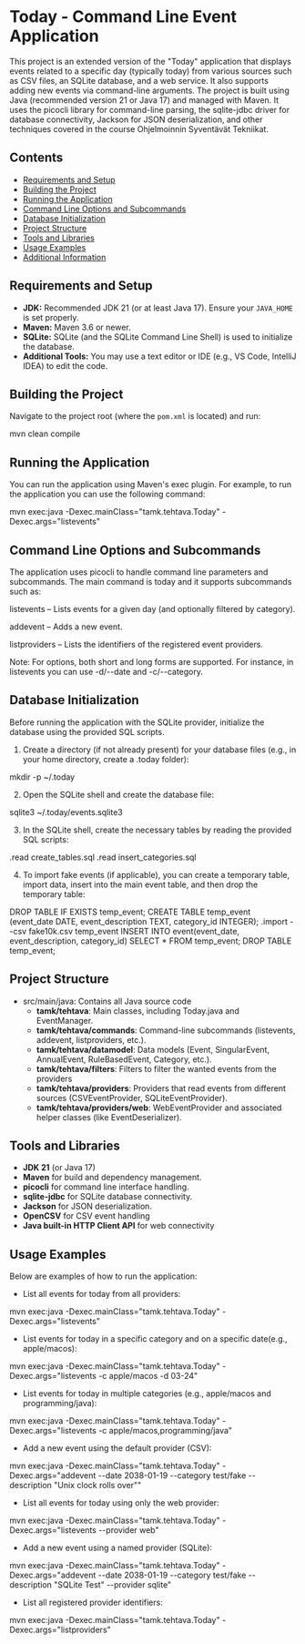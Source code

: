 # Today - Command Line Event Application

This project is an extended version of the "Today" application that displays events related to a specific day (typically today) from various sources such as CSV files, an SQLite database, and a web service. 
It also supports adding new events via command-line arguments. The project is built using Java (recommended version 21 or Java 17) and managed with Maven.
It uses the picocli library for command-line parsing, the sqlite-jdbc driver for database connectivity, Jackson for JSON deserialization, and other techniques covered in the course Ohjelmoinnin Syventävät Tekniikat.

## Contents

- [Requirements and Setup](#requirements-and-setup)
- [Building the Project](#building-the-project)
- [Running the Application](#running-the-application)
- [Command Line Options and Subcommands](#command-line-options-and-subcommands)
- [Database Initialization](#database-initialization)
- [Project Structure](#project-structure)
- [Tools and Libraries](#tools-and-libraries)
- [Usage Examples](#usage-examples)
- [Additional Information](#additional-information)

## Requirements and Setup

- **JDK:** Recommended JDK 21 (or at least Java 17). Ensure your `JAVA_HOME` is set properly.
- **Maven:** Maven 3.6 or newer.
- **SQLite:** SQLite (and the SQLite Command Line Shell) is used to initialize the database.
- **Additional Tools:** You may use a text editor or IDE (e.g., VS Code, IntelliJ IDEA) to edit the code.

## Building the Project

Navigate to the project root (where the `pom.xml` is located) and run:

mvn clean compile


## Running the Application

You can run the application using Maven's exec plugin. For example, 
to run the application you can use the following command:

mvn exec:java -Dexec.mainClass="tamk.tehtava.Today" -Dexec.args="listevents"


## Command Line Options and Subcommands

The application uses picocli to handle command line parameters and subcommands. The main command is today and it supports subcommands such as:

listevents – Lists events for a given day (and optionally filtered by category).

addevent – Adds a new event.

listproviders – Lists the identifiers of the registered event providers.




Note: For options, both short and long forms are supported. For instance, in listevents you can use -d/--date and -c/--category.


## Database Initialization

Before running the application with the SQLite provider, initialize the database using the provided SQL scripts.

1. Create a directory (if not already present) for your database files (e.g., in your home directory, create a .today folder):

mkdir -p ~/.today

2. Open the SQLite shell and create the database file:

sqlite3 ~/.today/events.sqlite3

3. In the SQLite shell, create the necessary tables by reading the provided SQL scripts:

.read create_tables.sql
.read insert_categories.sql

4. To import fake events (if applicable), you can create a temporary table, import data, insert into the main event table, and then drop the temporary table:

DROP TABLE IF EXISTS temp_event;
CREATE TABLE temp_event (event_date DATE, event_description TEXT, category_id INTEGER);
.import --csv fake10k.csv temp_event
INSERT INTO event(event_date, event_description, category_id) SELECT * FROM temp_event;
DROP TABLE temp_event;

## Project Structure

- src/main/java: Contains all Java source code
    - **tamk/tehtava**: Main classes, including Today.java and EventManager.
    - **tamk/tehtava/commands**: Command-line subcommands (listevents, addevent, listproviders, etc.).
    - **tamk/tehtava/datamodel**: Data models (Event, SingularEvent, AnnualEvent, RuleBasedEvent, Category, etc.).
    - **tamk/tehtava/filters**: Filters to filter the wanted events from the providers
    - **tamk/tehtava/providers**: Providers that read events from different sources (CSVEventProvider, SQLiteEventProvider).
    - **tamk/tehtava/providers/web**: WebEventProvider and associated helper classes (like EventDeserializer).


## Tools and Libraries

- **JDK 21** (or Java 17)
- **Maven** for build and dependency management.
- **picocli** for command line interface handling.
- **sqlite-jdbc** for SQLite database connectivity.
- **Jackson** for JSON deserialization.
- **OpenCSV** for CSV event handling
- **Java built-in HTTP Client API** for web connectivity



## Usage Examples

Below are examples of how to run the application:

- List all events for today from all providers:

mvn exec:java -Dexec.mainClass="tamk.tehtava.Today" -Dexec.args="listevents"

- List events for today in a specific category and on a specific date(e.g., apple/macos):

mvn exec:java -Dexec.mainClass="tamk.tehtava.Today" -Dexec.args="listevents -c apple/macos -d 03-24"

- List events for today in multiple categories (e.g., apple/macos and programming/java):

mvn exec:java -Dexec.mainClass="tamk.tehtava.Today" -Dexec.args="listevents -c apple/macos,programming/java"

- Add a new event using the default provider (CSV):

mvn exec:java -Dexec.mainClass="tamk.tehtava.Today" -Dexec.args="addevent --date 2038-01-19 --category test/fake --description \"Unix clock rolls over\""

- List all events for today using only the web provider: 

mvn exec:java -Dexec.mainClass="tamk.tehtava.Today" -Dexec.args="listevents --provider web"

- Add a new event using a named provider (SQLite):

mvn exec:java -Dexec.mainClass="tamk.tehtava.Today" -Dexec.args="addevent --date 2038-01-19 --category test/fake --description \"SQLite Test\" --provider sqlite"

- List all registered provider identifiers:

mvn exec:java -Dexec.mainClass="tamk.tehtava.Today" -Dexec.args="listproviders"

